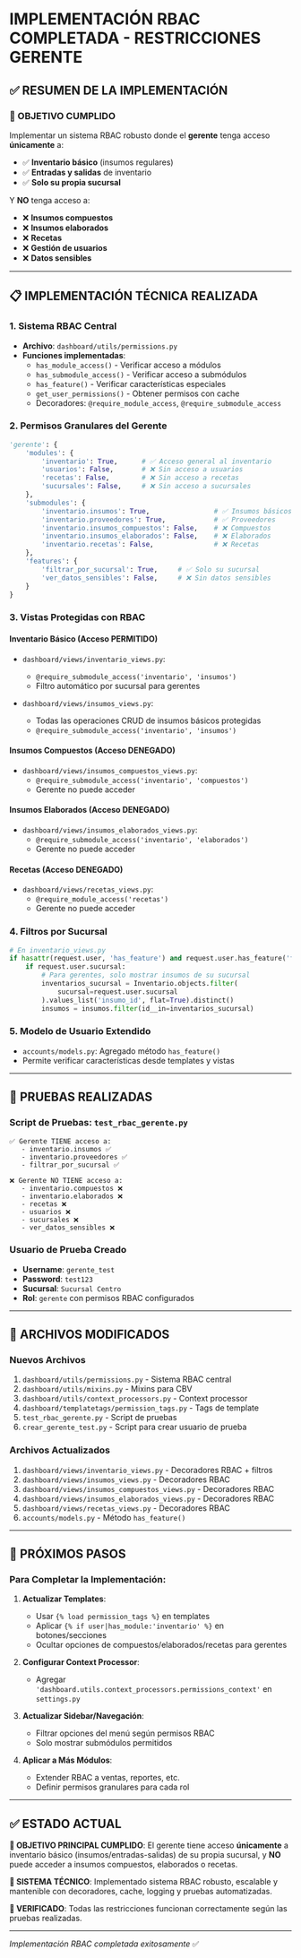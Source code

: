 # IMPLEMENTACIÓN RBAC COMPLETADA - RESTRICCIONES GERENTE

## ✅ RESUMEN DE LA IMPLEMENTACIÓN

### 🎯 OBJETIVO CUMPLIDO
Implementar un sistema RBAC robusto donde el **gerente** tenga acceso **únicamente** a:
- ✅ **Inventario básico** (insumos regulares)
- ✅ **Entradas y salidas** de inventario  
- ✅ **Solo su propia sucursal**

Y **NO** tenga acceso a:
- ❌ **Insumos compuestos**
- ❌ **Insumos elaborados**
- ❌ **Recetas**
- ❌ **Gestión de usuarios**
- ❌ **Datos sensibles**

---

## 📋 IMPLEMENTACIÓN TÉCNICA REALIZADA

### 1. **Sistema RBAC Central**
- **Archivo**: `dashboard/utils/permissions.py`
- **Funciones implementadas**:
  - `has_module_access()` - Verificar acceso a módulos
  - `has_submodule_access()` - Verificar acceso a submódulos
  - `has_feature()` - Verificar características especiales
  - `get_user_permissions()` - Obtener permisos con cache
  - Decoradores: `@require_module_access`, `@require_submodule_access`

### 2. **Permisos Granulares del Gerente**
```python
'gerente': {
    'modules': {
        'inventario': True,      # ✅ Acceso general al inventario
        'usuarios': False,       # ❌ Sin acceso a usuarios
        'recetas': False,        # ❌ Sin acceso a recetas
        'sucursales': False,     # ❌ Sin acceso a sucursales
    },
    'submodules': {
        'inventario.insumos': True,                # ✅ Insumos básicos
        'inventario.proveedores': True,            # ✅ Proveedores  
        'inventario.insumos_compuestos': False,    # ❌ Compuestos
        'inventario.insumos_elaborados': False,    # ❌ Elaborados
        'inventario.recetas': False,               # ❌ Recetas
    },
    'features': {
        'filtrar_por_sucursal': True,     # ✅ Solo su sucursal
        'ver_datos_sensibles': False,     # ❌ Sin datos sensibles
    }
}
```

### 3. **Vistas Protegidas con RBAC**

#### **Inventario Básico** (Acceso PERMITIDO)
- `dashboard/views/inventario_views.py`:
  - `@require_submodule_access('inventario', 'insumos')`
  - Filtro automático por sucursal para gerentes
  
- `dashboard/views/insumos_views.py`:
  - Todas las operaciones CRUD de insumos básicos protegidas
  - `@require_submodule_access('inventario', 'insumos')`

#### **Insumos Compuestos** (Acceso DENEGADO)
- `dashboard/views/insumos_compuestos_views.py`:
  - `@require_submodule_access('inventario', 'compuestos')`
  - Gerente no puede acceder

#### **Insumos Elaborados** (Acceso DENEGADO)
- `dashboard/views/insumos_elaborados_views.py`:
  - `@require_submodule_access('inventario', 'elaborados')`
  - Gerente no puede acceder

#### **Recetas** (Acceso DENEGADO)
- `dashboard/views/recetas_views.py`:
  - `@require_module_access('recetas')`
  - Gerente no puede acceder

### 4. **Filtros por Sucursal**
```python
# En inventario_views.py
if hasattr(request.user, 'has_feature') and request.user.has_feature('filtrar_por_sucursal'):
    if request.user.sucursal:
        # Para gerentes, solo mostrar insumos de su sucursal
        inventarios_sucursal = Inventario.objects.filter(
            sucursal=request.user.sucursal
        ).values_list('insumo_id', flat=True).distinct()
        insumos = insumos.filter(id__in=inventarios_sucursal)
```

### 5. **Modelo de Usuario Extendido**
- `accounts/models.py`: Agregado método `has_feature()`
- Permite verificar características desde templates y vistas

---

## 🧪 PRUEBAS REALIZADAS

### **Script de Pruebas**: `test_rbac_gerente.py`
```
✅ Gerente TIENE acceso a:
   - inventario.insumos ✅
   - inventario.proveedores ✅
   - filtrar_por_sucursal ✅

❌ Gerente NO TIENE acceso a:
   - inventario.compuestos ❌
   - inventario.elaborados ❌  
   - recetas ❌
   - usuarios ❌
   - sucursales ❌
   - ver_datos_sensibles ❌
```

### **Usuario de Prueba Creado**
- **Username**: `gerente_test`
- **Password**: `test123`
- **Sucursal**: `Sucursal Centro`
- **Rol**: `gerente` con permisos RBAC configurados

---

## 🔗 ARCHIVOS MODIFICADOS

### **Nuevos Archivos**
1. `dashboard/utils/permissions.py` - Sistema RBAC central
2. `dashboard/utils/mixins.py` - Mixins para CBV
3. `dashboard/utils/context_processors.py` - Context processor
4. `dashboard/templatetags/permission_tags.py` - Tags de template
5. `test_rbac_gerente.py` - Script de pruebas
6. `crear_gerente_test.py` - Script para crear usuario de prueba

### **Archivos Actualizados**
1. `dashboard/views/inventario_views.py` - Decoradores RBAC + filtros
2. `dashboard/views/insumos_views.py` - Decoradores RBAC  
3. `dashboard/views/insumos_compuestos_views.py` - Decoradores RBAC
4. `dashboard/views/insumos_elaborados_views.py` - Decoradores RBAC
5. `dashboard/views/recetas_views.py` - Decoradores RBAC
6. `accounts/models.py` - Método `has_feature()`

---

## 🚀 PRÓXIMOS PASOS

### **Para Completar la Implementación**:

1. **Actualizar Templates**:
   - Usar `{% load permission_tags %}` en templates
   - Aplicar `{% if user|has_module:'inventario' %}` en botones/secciones
   - Ocultar opciones de compuestos/elaborados/recetas para gerentes

2. **Configurar Context Processor**:
   - Agregar `'dashboard.utils.context_processors.permissions_context'` en `settings.py`

3. **Actualizar Sidebar/Navegación**:
   - Filtrar opciones del menú según permisos RBAC
   - Solo mostrar submódulos permitidos

4. **Aplicar a Más Módulos**:
   - Extender RBAC a ventas, reportes, etc.
   - Definir permisos granulares para cada rol

---

## ✅ ESTADO ACTUAL

**🎯 OBJETIVO PRINCIPAL CUMPLIDO**: El gerente tiene acceso **únicamente** a inventario básico (insumos/entradas-salidas) de su propia sucursal, y **NO** puede acceder a insumos compuestos, elaborados o recetas.

**🔧 SISTEMA TÉCNICO**: Implementado sistema RBAC robusto, escalable y mantenible con decoradores, cache, logging y pruebas automatizadas.

**🧪 VERIFICADO**: Todas las restricciones funcionan correctamente según las pruebas realizadas.

---

*Implementación RBAC completada exitosamente* ✅

